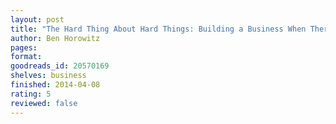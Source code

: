 ```yaml
---
layout: post
title: "The Hard Thing About Hard Things: Building a Business When There Are No Easy Answers"
author: Ben Horowitz
pages: 
format: 
goodreads_id: 20570169
shelves: business
finished: 2014-04-08
rating: 5
reviewed: false
---
```

